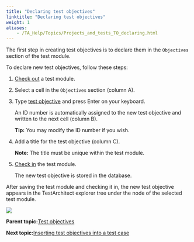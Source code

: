```yaml
--- 
title: "Declaring test objectives"
linktitle: "Declaring test objectives"
weight: 1
aliases: 
    - /TA_Help/Topics/Projects_and_tests_TO_declaring.html
---
```


The first step in creating test objectives is to declare them in the `Objectives` section of the test module.

To declare new test objectives, follow these steps:

1.  [Check out](Project_items_checkout.html) a test module.

2.  Select a cell in the `Objectives` section \(column A\).

3.  Type [test objective](/TA_Automation/Topics/bia_test_objective.html) and press Enter on your keyboard.

    An ID number is automatically assigned to the new test objective and written to the next cell \(column B\).

    **Tip:** You may modify the ID number if you wish.

4.  Add a title for the test objective \(column C\).

    **Note:** The title must be unique within the test module.

5.  [Check in](Project_items_checkin.html) the test module.

    The new test objective is stored in the database.


After saving the test module and checking it in, the new test objective appears in the TestArchitect explorer tree under the node of the selected test module.

![](/images//Images/ug_testobjective.png)

**Parent topic:**[Test objectives](/TA_Help/Topics/Projects_and_tests_TO.html)

**Next topic:**[Inserting test objectives into a test case](/TA_Help/Topics/Projects_and_tests_TO_inserting.html)

